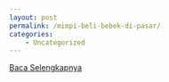 ```yaml
---
layout: post
permalink: /mimpi-beli-bebek-di-pasar/
categories:
    - Uncategorized
---
```


[Baca Selengkapnya](/04)